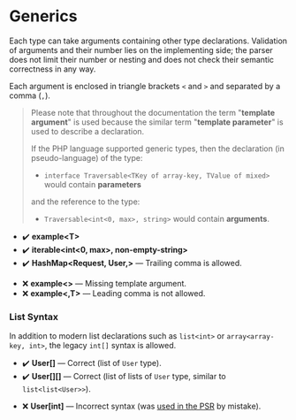 # Generics

Each type can take arguments containing other type declarations. Validation of
arguments and their number lies on the implementing side; the parser does not
limit their number or nesting and does not check their semantic correctness in
any way.

Each argument is enclosed in triangle brackets `<` and `>` and separated by a
comma (`,`).

> Please note that throughout the documentation the term "**template argument**"
> is used because the similar term "**template parameter**" is used to describe
> a declaration.
>
> If the PHP language supported generic types, then the declaration
> (in pseudo-language) of the type:
>
> * `interface Traversable<TKey of array-key, TValue of mixed>` would contain **parameters**
>
> and the reference to the type:
>
> * `Traversable<int<0, max>, string>` would contain **arguments**.

<tabs>
<tab title="examples">

* ✔️ **example\<T>**
* ✔️ **iterable\<int<0, max>, non-empty-string>**
* ✔️ **HashMap\<Request, User,>** — Trailing comma is allowed.
</tab>
<tab title="counterexamples">

* ❌ **example<>** — Missing template argument.
* ❌ **example<,T>** — Leading comma is not allowed.
</tab>
</tabs>

### List Syntax

In addition to modern list declarations such as `list<int>` or
`array<array-key, int>`, the legacy `int[]` syntax is allowed.

<tabs>
<tab title="examples">

* ✔️ **User\[]** — Correct (list of `User` type).
* ✔️ **User\[]\[]** — Correct (list of lists of `User` type, similar to `list<list<User>>`).
</tab>
<tab title="counterexamples">

* ❌ **User\[int]** —  Incorrect syntax (was [used in the PSR](https://github.com/php-fig/event-dispatcher/blob/1.0.0/src/ListenerProviderInterface.php#L14) by mistake).
</tab>
</tabs>
